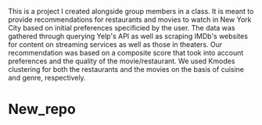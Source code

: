 This is a project I created alongside group members in a class. It is meant to provide recommendations for restaurants and movies to watch in New York City based on initial preferences specificied by the user. The data was gathered through querying Yelp's API as well as scraping IMDb's websites for content on streaming services as well as those in theaters. Our recommendation was based on a composite score that took into account preferences and the quality of the movie/restaurant. We used Kmodes clustering for both the restaurants and the movies on the basis of cuisine and genre, respectively. 


# New_repo
